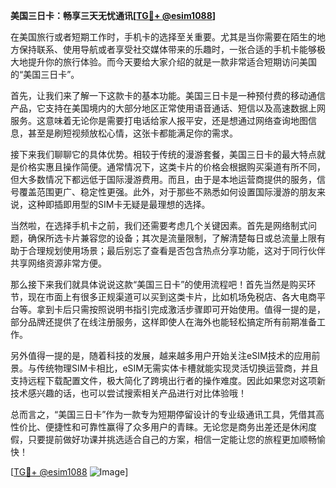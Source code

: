 **美国三日卡：畅享三天无忧通讯[[TG💪+ @esim1088](https://t.me/s/esim1088)]**

在美国旅行或者短期工作时，手机卡的选择至关重要。尤其是当你需要在陌生的地方保持联系、使用导航或者享受社交媒体带来的乐趣时，一张合适的手机卡能够极大地提升你的旅行体验。而今天要给大家介绍的就是一款非常适合短期访问美国的“美国三日卡”。

首先，让我们来了解一下这款卡的基本功能。美国三日卡是一种预付费的移动通信产品，它支持在美国境内的大部分地区正常使用语音通话、短信以及高速数据上网服务。这意味着无论你是需要打电话给家人报平安，还是想通过网络查询地图信息，甚至是刷短视频放松心情，这张卡都能满足你的需求。

接下来我们聊聊它的具体优势。相较于传统的漫游套餐，美国三日卡的最大特点就是价格实惠且操作简便。通常情况下，这类卡片的价格会根据购买渠道有所不同，但大多数情况下都远低于国际漫游费用。而且，由于是本地运营商提供的服务，信号覆盖范围更广、稳定性更强。此外，对于那些不熟悉如何设置国际漫游的朋友来说，这种即插即用型的SIM卡无疑是最理想的选择。

当然啦，在选择手机卡之前，我们还需要考虑几个关键因素。首先是网络制式问题，确保所选卡片兼容您的设备；其次是流量限制，了解清楚每日或总流量上限有助于合理规划使用场景；最后别忘了查看是否包含热点分享功能，这对于同行伙伴共享网络资源非常方便。

那么接下来我们就具体说说这款“美国三日卡”的使用流程吧！首先当然是购买环节，现在市面上有很多正规渠道可以买到这类卡片，比如机场免税店、各大电商平台等。拿到卡后只需按照说明书指引完成激活步骤即可开始使用。值得一提的是，部分品牌还提供了在线注册服务，这样即使人在海外也能轻松搞定所有前期准备工作。

另外值得一提的是，随着科技的发展，越来越多用户开始关注eSIM技术的应用前景。与传统物理SIM卡相比，eSIM无需实体卡槽就能实现灵活切换运营商，并且支持远程下载配置文件，极大简化了跨境出行者的操作难度。因此如果您对这项新技术感兴趣的话，也可以尝试搜索相关产品进行对比体验哦！

总而言之，“美国三日卡”作为一款专为短期停留设计的专业级通讯工具，凭借其高性价比、便捷性和可靠性赢得了众多用户的青睐。无论您是商务出差还是休闲度假，只要提前做好功课并挑选适合自己的方案，相信一定能让您的旅程更加顺畅愉快！

[[TG💪+ @esim1088](https://t.me/s/esim1088) ![Image](https://i.postimg.cc/4NQfJmqS/Snipaste-2025-05-13-00-14-12.png)]